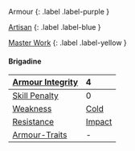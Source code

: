 
Armour
{: .label .label-purple }

[Artisan](Game/Designing-Armour.md#Artisan)
{: .label .label-blue }

[Master Work](Game/Designing-Weapons#Master%20Work)
{: .label .label-yellow }

#### Brigadine

| [Armour Integrity](Game/Core/Armour#Armour%20Integrity)    | 4                                 |
| :--------------------------------------------------------- | :-------------------------------- |
| [Skill Penalty](Game/Core/Armour#Skill%20Penalty)          | 0                                 |
| [Weakness](Game/Core/Armour#Weakness%20and%20Resistance)   | [Cold](Game/Core/Injury#Cold)     |
| [Resistance](Game/Core/Armour#Weakness%20and%20Resistance) | [Impact](Game/Core/Injury#Impact) |
| [Armour-Traits](Game/Core/Armour-Traits)                   | -                                 |


